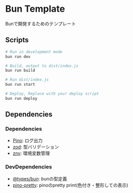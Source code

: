 # Bun Template

Bunで開発するためのテンプレート

## Scripts
```bash
# Run in development mode
bun run dev

# Build, output to dist/index.js
bun run build

# Run dist/index.js
bun run start

# Deploy, Replace with your deploy script
bun run deploy
```

## Dependencies

### Dependencies
- [Pino](https://github.com/pinojs/pino): ログ出力
- [zod](https://github.com/colinhacks/zod): 型バリデーション
- [znv](https://github.com/lostfictions/znv/tree/master): 環境変数管理


### DevDependencies
- [@types/bun](https://www.npmjs.com/package/@types/bun): bunの型定義
- [pino-pretty](https://github.com/pinojs/pino-pretty): pinoのpretty print(色付き・整形しての表示)

